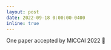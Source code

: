 ```yaml
---
layout: post
date: 2022-09-18 0:00:00-0400
inline: true
---
```


One paper accepted by MICCAI 2022 :tada: